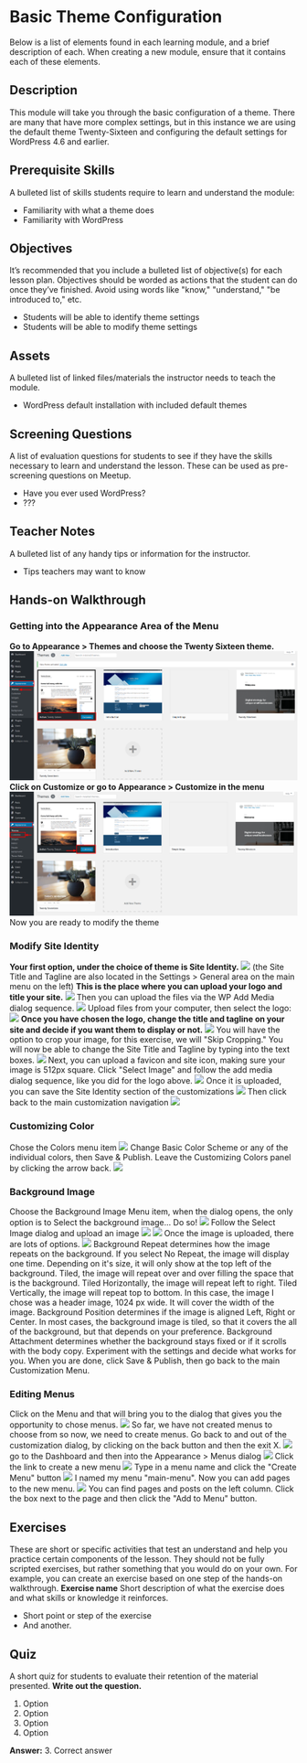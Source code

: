# Basic Theme Configuration

Below is a list of elements found in each learning module, and a brief description of each. When creating a new module, ensure that it contains each of these elements.

## Description

This module will take you through the basic configuration of a theme. There are many that have more complex settings, but in this instance we are using the default theme Twenty-Sixteen and configuring the default settings for WordPress 4.6 and earlier.

## Prerequisite Skills

A bulleted list of skills students require to learn and understand the module:

*   Familiarity with what a theme does
*   Familiarity with WordPress

## Objectives

It’s recommended that you include a bulleted list of objective(s) for each lesson plan. Objectives should be worded as actions that the student can do once they’ve finished. Avoid using words like "know," "understand," "be introduced to," etc.  

*   Students will be able to identify theme settings
*   Students will be able to modify theme settings

## Assets

A bulleted list of linked files/materials the instructor needs to teach the module.

*   WordPress default installation with included default themes

## Screening Questions

A list of evaluation questions for students to see if they have the skills necessary to learn and understand the lesson. These can be used as pre-screening questions on Meetup.

*   Have you ever used WordPress?
*   ???

## Teacher Notes

A bulleted list of any handy tips or information for the instructor.

*   Tips teachers may want to know

## Hands-on Walkthrough

### Getting into the Appearance Area of the Menu

**Go to Appearance > Themes and choose the Twenty Sixteen theme.**
[![](images/one.png)](images/one.png)
**Click on Customize or go to Appearance > Customize in the menu**
[![](images/two-1.png)](images/two-1.png)
Now you are ready to modify the theme

### Modify Site Identity

**Your first option, under the choice of theme is Site Identity.**
[![](https://make.wordpress.org/training/files/2017/01/three-1024x628.png)](https://make.wordpress.org/training/files/2017/01/three.png)
(the Site Title and Tagline are also located in the Settings > General area on the main menu on the left) **This is the place where you can upload your logo and title your site.**
[![](https://make.wordpress.org/training/files/2017/01/four-1024x628.png)](https://make.wordpress.org/training/files/2017/01/four.png)
Then you can upload the files via the WP Add Media dialog sequence.
[![](https://make.wordpress.org/training/files/2017/01/five-1024x759.png)](https://make.wordpress.org/training/files/2017/01/five.png)
Upload files from your computer, then select the logo:
[![](https://make.wordpress.org/training/files/2017/01/six-copy-1024x599.png)](https://make.wordpress.org/training/files/2017/01/six-copy.png)
**Once you have chosen the logo, change the title and tagline on your site and decide if you want them to display or not.**
[![](https://make.wordpress.org/training/files/2017/01/seven-1024x594.png)](https://make.wordpress.org/training/files/2017/01/seven.png)
You will have the option to crop your image, for this exercise, we will "Skip Cropping." You will now be able to change the Site Title and Tagline by typing into the text boxes.
[![](https://make.wordpress.org/training/files/2017/01/eight-1024x411.png)](https://make.wordpress.org/training/files/2017/01/eight.png)
Next, you can upload a favicon and site icon, making sure your image is 512px square. Click "Select Image" and follow the add media dialog sequence, like you did for the logo above.
[![](https://make.wordpress.org/training/files/2017/01/nine-1024x411.png)](https://make.wordpress.org/training/files/2017/01/nine.png)
Once it is uploaded, you can save the Site Identity section of the customizations
[![](https://make.wordpress.org/training/files/2017/01/ten.png)](https://make.wordpress.org/training/files/2017/01/ten.png)
Then click back to the main customization navigation [![](https://make.wordpress.org/training/files/2017/01/eleven.png)](https://make.wordpress.org/training/files/2017/01/eleven.png)  

### Customizing Color

Chose the Colors menu item
[![](https://make.wordpress.org/training/files/2017/01/12.png)](https://make.wordpress.org/training/files/2017/01/12.png)
Change Basic Color Scheme or any of the individual colors, then Save & Publish. Leave the Customizing Colors panel by clicking the arrow back.
[![](https://make.wordpress.org/training/files/2017/01/14-1024x397.png)](https://make.wordpress.org/training/files/2017/01/14.png)  

### Background Image

Choose the Background Image Menu item, when the dialog opens, the only option is to Select the background image... Do so! 
[![](https://make.wordpress.org/training/files/2017/01/15-1024x507.png)](https://make.wordpress.org/training/files/2017/01/15.png)
Follow the Select Image dialog and upload an image
[![](https://make.wordpress.org/training/files/2017/01/16-1024x717.png)](https://make.wordpress.org/training/files/2017/01/16.png)
[![](https://make.wordpress.org/training/files/2017/01/19-1024x724.png)](https://make.wordpress.org/training/files/2017/01/19.png)
Once the image is uploaded, there are lots of options.
[![](https://make.wordpress.org/training/files/2017/01/Screen-Shot-2017-01-10-at-12.02.33-PM.png)](https://make.wordpress.org/training/files/2017/01/Screen-Shot-2017-01-10-at-12.02.33-PM.png)
Background Repeat determines how the image repeats on the background. If you select No Repeat, the image will display one time. Depending on it's size, it will only show at the top left of the background. Tiled, the image will repeat over and over filling the space that is the background. Tiled Horizontally, the image will repeat left to right. Tiled Vertically, the image will repeat top to bottom. In this case, the image I chose was a header image, 1024 px wide. It will cover the width of the image. Background Position determines if the image is aligned Left, Right or Center. In most cases, the background image is tiled, so that it covers the all of the background, but that depends on your preference. Background Attachment determines whether the background stays fixed or if it scrolls with the body copy. Experiment with the settings and decide what works for you. When you are done, click Save & Publish, then go back to the main Customization Menu.

### Editing Menus

Click on the Menu and that will bring you to the dialog that gives you the opportunity to chose menus. 
[![](https://make.wordpress.org/training/files/2017/01/20.png)](https://make.wordpress.org/training/files/2017/01/20.png)
So far, we have not created menus to choose from so now, we need to create menus. Go back to and out of the customization dialog, by clicking on the back button and then the exit X.
[![](https://make.wordpress.org/training/files/2017/01/21.png)](https://make.wordpress.org/training/files/2017/01/21.png)
go to the Dashboard and then into the Appearance > Menus dialog
[![](https://make.wordpress.org/training/files/2017/01/22-1024x544.png)](https://make.wordpress.org/training/files/2017/01/22.png)
Click the link to create a new menu
[![](https://make.wordpress.org/training/files/2017/01/23-1024x544.png)](https://make.wordpress.org/training/files/2017/01/23.png)
Type in a menu name and click the "Create Menu" button
[![](https://make.wordpress.org/training/files/2017/01/24-1024x600.png)](https://make.wordpress.org/training/files/2017/01/24.png)
I named my menu "main-menu". Now you can add pages to the new menu.
[![](https://make.wordpress.org/training/files/2017/01/25-1024x544.png)](https://make.wordpress.org/training/files/2017/01/25.png)
You can find pages and posts on the left column. Click the box next to the page and then click the "Add to Menu" button.          

## Exercises

These are short or specific activities that test an understand and help you practice certain components of the lesson. They should not be fully scripted exercises, but rather something that you would do on your own. For example, you can create an exercise based on one step of the hands-on walkthrough. **Exercise name** Short description of what the exercise does and what skills or knowledge it reinforces.

*   Short point or step of the exercise
*   And another.

## Quiz

A short quiz for students to evaluate their retention of the material presented. **Write out the question.**

1.  Option
2.  Option
3.  Option
4.  Option

**Answer:** 3\. Correct answer
